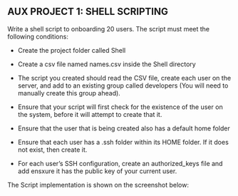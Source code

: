 ## AUX PROJECT 1: SHELL SCRIPTING
Write a shell script to onboarding 20 users. The script must meet the following conditions:

- Create the project folder called Shell

- Create a csv file named names.csv inside the Shell directory

- The script you created should read the CSV file, create each user on the server, and add to an existing group called developers (You will need to manually create this group ahead).

- Ensure that your script will first check for the existence of the user on the system, before it will attempt to create that it.

- Ensure that the user that is being created also has a default home folder

- Ensure that each user has a .ssh folder within its HOME folder. If it does not exist, then create it.

- For each user’s SSH configuration, create an authorized_keys file and add ensxure it has the public key of your current user.



The Script implementation is shown on the screenshot below:

